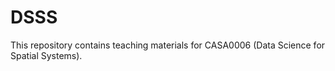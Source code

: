 # DSSS
This repository contains teaching materials for CASA0006 (Data Science for Spatial Systems).
